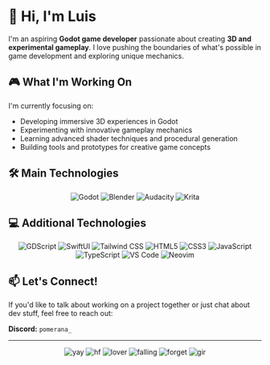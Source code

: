 # 👋 Hi, I'm Luis

I'm an aspiring **Godot game developer** passionate about creating **3D and experimental gameplay**. I love pushing the boundaries of what's possible in game development and exploring unique mechanics.

## 🎮 What I'm Working On

I'm currently focusing on:
- Developing immersive 3D experiences in Godot
- Experimenting with innovative gameplay mechanics
- Learning advanced shader techniques and procedural generation
- Building tools and prototypes for creative game concepts

## 🛠️ Main Technologies

<div align="center">

![Godot](https://img.shields.io/badge/Godot-478CBF?style=for-the-badge&logo=godot-engine&logoColor=white)
![Blender](https://img.shields.io/badge/Blender-F5792A?style=for-the-badge&logo=blender&logoColor=white)
![Audacity](https://img.shields.io/badge/Audacity-0000CC?style=for-the-badge&logo=audacity&logoColor=white)
![Krita](https://img.shields.io/badge/Krita-203759?style=for-the-badge&logo=krita&logoColor=white)

</div>


## 💻 Additional Technologies

<div align="center">
  
![GDScript](https://img.shields.io/badge/GDScript-478CBF?style=flat-square&logo=godot-engine&logoColor=white)
![SwiftUI](https://img.shields.io/badge/SwiftUI-FA7343?style=flat-square&logo=swift&logoColor=white)
![Tailwind CSS](https://img.shields.io/badge/Tailwind_CSS-38B2AC?style=flat-square&logo=tailwind-css&logoColor=white)
![HTML5](https://img.shields.io/badge/HTML5-E34F26?style=flat-square&logo=html5&logoColor=white)
![CSS3](https://img.shields.io/badge/CSS3-1572B6?style=flat-square&logo=css3&logoColor=white)
![JavaScript](https://img.shields.io/badge/JavaScript-F7DF1E?style=flat-square&logo=javascript&logoColor=black)
![TypeScript](https://img.shields.io/badge/TypeScript-3178C6?style=flat-square&logo=typescript&logoColor=white)
![VS Code](https://img.shields.io/badge/VS_Code-007ACC?style=flat-square&logo=visual-studio-code&logoColor=white)
![Neovim](https://img.shields.io/badge/Neovim-57A143?style=flat-square&logo=neovim&logoColor=white)

</div>

## 📫 Let's Connect!

If you'd like to talk about working on a project together or just chat about dev stuff, feel free to reach out:

**Discord:** `pomerana_`

---

<div align="center">

![yay](./Stamps/yay.gif)
![hf](./Stamps/hf.png)
![lover](./Stamps/lover.gif)
![falling](./Stamps/falling.gif)
![forget](./Stamps/forget.gif)
![gir](./Stamps/gir.gif)

</div>
